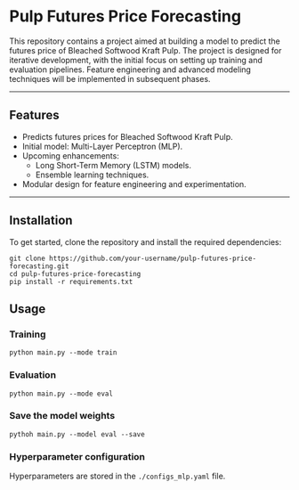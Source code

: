 # Pulp Futures Price Forecasting

This repository contains a project aimed at building a model to predict the futures price of Bleached Softwood Kraft Pulp. The project is designed for iterative development, with the initial focus on setting up training and evaluation pipelines. Feature engineering and advanced modeling techniques will be implemented in subsequent phases.

---

## Features

- Predicts futures prices for Bleached Softwood Kraft Pulp.
- Initial model: Multi-Layer Perceptron (MLP).
- Upcoming enhancements:
  - Long Short-Term Memory (LSTM) models.
  - Ensemble learning techniques.
- Modular design for feature engineering and experimentation.

---

## Installation

To get started, clone the repository and install the required dependencies:

```
git clone https://github.com/your-username/pulp-futures-price-forecasting.git
cd pulp-futures-price-forecasting
pip install -r requirements.txt
```

## Usage

### Training

```
python main.py --mode train
```

### Evaluation

```
python main.py --mode eval
```

### Save the model weights

```
pythoh main.py --model eval --save
```

### Hyperparameter configuration

Hyperparameters are stored in the `./configs_mlp.yaml` file.
